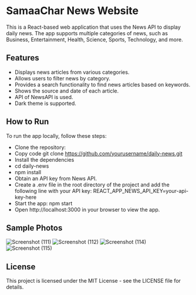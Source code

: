 # SamaaChar News Website
This is a React-based web application that uses the News API to display daily news. The app supports multiple categories of news, such as Business, Entertainment, Health, Science, Sports, Technology, and more.

## Features
- Displays news articles from various categories.
- Allows users to filter news by category.
- Provides a search functionality to find news articles based on keywords.
- Shows the source and date of each article.
- API of NewsAPI is used.
- Dark theme is supported.

## How to Run
To run the app locally, follow these steps:
- Clone the repository:
- Copy code git clone https://github.com/yourusername/daily-news.git
- Install the dependencies
- cd daily-news
- npm install
- Obtain an API key from News API.
- Create a .env file in the root directory of the project and add the following line with your API key: REACT_APP_NEWS_API_KEY=your-api-key-here
- Start the app: npm start
- Open http://localhost:3000 in your browser to view the app.

## Sample Photos

![Screenshot (111)](https://user-images.githubusercontent.com/94208034/221349776-70a1e5e5-f3bb-4939-90b4-3c2bd20f406c.png)
![Screenshot (112)](https://user-images.githubusercontent.com/94208034/221349774-4168c53e-84fa-4afa-aa38-aefe99c43765.png)
![Screenshot (114)](https://user-images.githubusercontent.com/94208034/221349771-82772f74-5ca8-4312-84a2-e88ca8e2921c.png)
![Screenshot (115)](https://user-images.githubusercontent.com/94208034/221349784-e2223cb4-4ef2-413d-9e96-258647c96e19.png)

## License
This project is licensed under the MIT License - see the LICENSE file for details.
